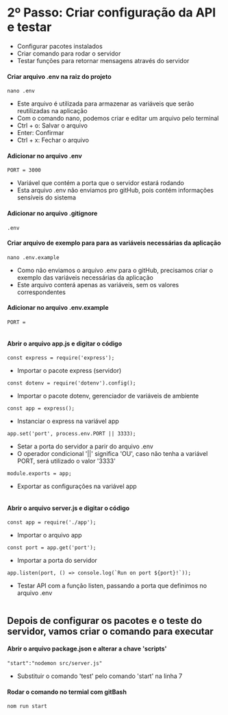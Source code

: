 # 2º Passo: Criar configuração da API e testar

* Configurar pacotes instalados
* Criar comando para rodar o servidor
* Testar funções para retornar mensagens através do servidor

#### Criar arquivo .env na raiz do projeto
```
nano .env
```
* Este arquivo é utilizada para armazenar as variáveis que serão reutilizadas na aplicação
* Com o comando nano, podemos criar e editar um arquivo pelo terminal
* Ctrl + o: Salvar o arquivo
* Enter: Confirmar
* Ctrl + x: Fechar o arquivo

#### Adicionar no arquivo .env
```
PORT = 3000
```
* Variável que contém a porta que o servidor estará rodando
* Esta arquivo .env não enviamos pro gitHub, pois contém informações sensíveis do sistema

#### Adicionar no arquivo .gitignore
```
.env
```

#### Criar arquivo de exemplo para para as variáveis necessárias da aplicação
```
nano .env.example
```
* Como não enviamos o arquivo .env para o gitHub, precisamos criar o exemplo das variáveis necessárias da aplicação
* Este arquivo conterá apenas as variáveis, sem os valores correspondentes

#### Adicionar no arquivo .env.example
```
PORT = 
```

<img src="">

#### Abrir o arquivo app.js e digitar o código

```
const express = require('express');
```
* Importar o pacote express (servidor)

```
const dotenv = require('dotenv').config();
```
* Importar o pacote dotenv, gerenciador de variáveis de ambiente


```
const app = express();
```
* Instanciar o express na variável app

```
app.set('port', process.env.PORT || 3333);
```
* Setar a porta do servidor a parir do arquivo .env
* O operador condicional '||' significa 'OU', caso não tenha a variável PORT, será utilizado o valor '3333'

```
module.exports = app;
```
* Exportar as configurações na variável app

<img src="">


#### Abrir o arquivo server.js e digitar o código
```
const app = require('./app');
```
* Importar o arquivo app
```
const port = app.get('port');
```
* Importar a porta do servidor
```
app.listen(port, () => console.log(`Run on port ${port}!`));
```
* Testar API com a função listen, passando a porta que definimos no arquivo .env

<img src="">

## Depois de configurar os pacotes e o teste do servidor, vamos criar o comando para executar

#### Abrir o arquivo package.json e alterar a chave 'scripts'
```
"start":"nodemon src/server.js"
```
* Substituir o comando 'test' pelo comando 'start' na linha 7

#### Rodar o comando no termial com gitBash
```
nom run start
```

<img src="">